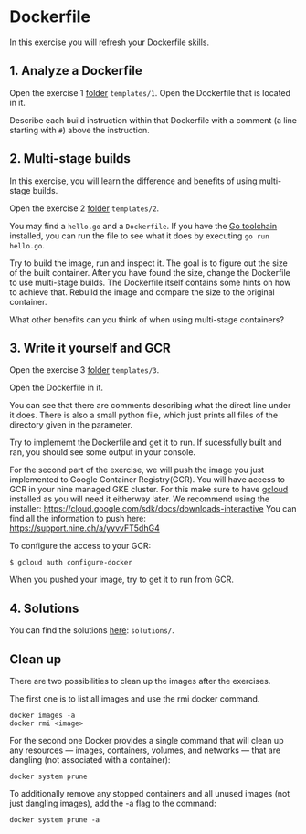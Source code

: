 # Dockerfile

In this exercise you will refresh your Dockerfile skills.

## 1. Analyze a Dockerfile

Open the exercise 1 [folder](templates/1) `templates/1`.
Open the Dockerfile that is located in it.

Describe each build instruction within that Dockerfile with a comment (a line starting with `#`) above the instruction.

## 2. Multi-stage builds

In this exercise, you will learn the difference and benefits of using multi-stage builds.

Open the exercise 2 [folder](templates/2) `templates/2`.

You may find a `hello.go` and a `Dockerfile`. If you have the [Go toolchain](https://golang.org/doc/install) installed, you can run the file to see what it does by executing `go run hello.go`.

Try to build the image, run and inspect it. The goal is to figure out the size of the built container.
After you have found the size, change the Dockerfile to use multi-stage builds. The Dockerfile itself contains some hints on how to achieve that. Rebuild the image and compare the size to the original container.

What other benefits can you think of when using multi-stage containers?

## 3. Write it yourself and GCR

Open the exercise 3 [folder](templates/3) `templates/3`.

Open the Dockerfile in it.

You can see that there are comments describing what the direct line under it does.
There is also a small python file, which just prints all files of the directory given in the parameter.

Try to implememt the Dockerfile and get it to run. If sucessfully built and ran, you should see some output in your console.

For the second part of the exercise, we will push the image you just implemented to Google Container Registry(GCR).
You will have access to GCR in your nine managed GKE cluster.
For this make sure to have [gcloud](https://cloud.google.com/sdk/install) installed as you will need it eitherway later.
We recommend using the installer: https://cloud.google.com/sdk/docs/downloads-interactive
You can find all the information to push here: https://support.nine.ch/a/yyvvFT5dhG4

To configure the access to your GCR:
```
$ gcloud auth configure-docker
```

When you pushed your image, try to get it to run from GCR.

## 4. Solutions

You can find the solutions [here](solutions/): `solutions/`.

## Clean up

There are two possibilities to clean up the images after the exercises.

The first one is to list all images and use the rmi docker command.

```
docker images -a
docker rmi <image>
```

For the second one Docker provides a single command that will clean up any resources — images, containers, volumes, and networks — that are dangling (not associated with a container):

```
docker system prune
```

To additionally remove any stopped containers and all unused images (not just dangling images), add the -a flag to the command:

```
docker system prune -a
```

